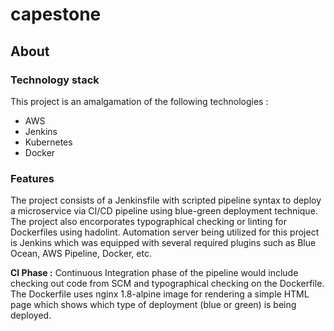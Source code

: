 # capestone

## About
### Technology stack
This project is an amalgamation of the following technologies :
* AWS
* Jenkins
* Kubernetes
* Docker

### Features
The project consists of a Jenkinsfile with scripted pipeline syntax to deploy a microservice via CI/CD pipeline using blue-green deployment technique. The project also encorporates typographical checking or linting for Dockerfiles using hadolint. Automation server being utilized for this project is Jenkins which was equipped with several required plugins such as Blue Ocean, AWS Pipeline, Docker, etc.

**CI Phase :** Continuous Integration phase of the pipeline would include checking out code from SCM and typographical checking on the Dockerfile. The Dockerfile uses nginx 1.8-alpine image for rendering a simple HTML page which shows which type of deployment (blue or green) is being deployed.





